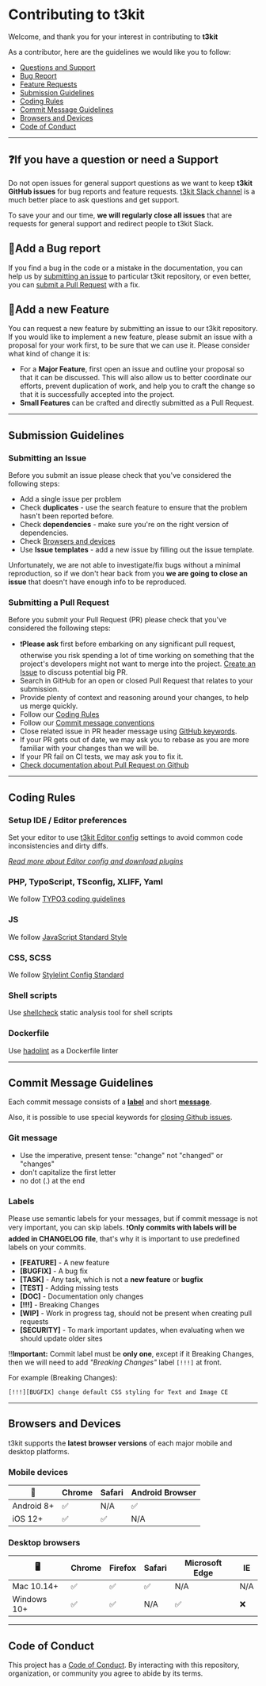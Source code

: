 # Contributing to t3kit

Welcome, and thank you for your interest in contributing to **t3kit**

As a contributor, here are the guidelines we would like you to follow:

- [Questions and Support](#if-you-have-a-question-or-need-a-support)
- [Bug Report](#add-a-bug-report)
- [Feature Requests](#add-a-new-feature)
- [Submission Guidelines](#submission-guidelines)
- [Coding Rules](#coding-rules)
- [Commit Message Guidelines](#commit-message-guidelines)
- [Browsers and Devices](#browsers-and-devices)
- [Code of Conduct](#code-of-conduct)

***

## ❓If you have a question or need a Support

Do not open issues for general support questions as we want to keep **t3kit GitHub issues** for bug reports and feature requests. [t3kit Slack channel](SUPPORT.md) is a much better place to ask questions and get support.

To save your and our time, **we will regularly close all issues** that are requests for general support and redirect people to t3kit Slack.

## 🐞Add a Bug report

If you find a bug in the code or a mistake in the documentation, you can help us by [submitting an issue](#submitting-an-issue) to particular t3kit repository, or even better, you can [submit a Pull Request](#submitting-a-pull-request) with a fix.

## 🚀Add a new Feature

You can request a new feature by submitting an issue to our t3kit repository. If you would like to implement a new feature, please submit an issue with a proposal for your work first, to be sure that we can use it. Please consider what kind of change it is:

- For a **Major Feature**, first open an issue and outline your proposal so that it can be discussed. This will also allow us to better coordinate our efforts, prevent duplication of work, and help you to craft the change so that it is successfully accepted into the project.
- **Small Features** can be crafted and directly submitted as a Pull Request.

***

## Submission Guidelines

### Submitting an Issue

Before you submit an issue please check that you've considered the following steps:

- Add a single issue per problem
- Check **duplicates** - use the search feature to ensure that the problem hasn't been reported before.
- Check **dependencies** - make sure you're on the right version of dependencies.
- Check [Browsers and devices](#browsers-and-devices)
- Use **Issue templates** - add a new issue by filling out the issue template.

Unfortunately, we are not able to investigate/fix bugs without a minimal reproduction, so if we don't hear back from you **we are going to close an issue** that doesn't have enough info to be reproduced.

### Submitting a Pull Request

Before you submit your Pull Request (PR) please check that you've considered the following steps:

- ❗️**Please ask** first before embarking on any significant pull request, otherwise you risk spending a lot of time working on something that the project's developers might not want to merge into the project. [Create an Issue](#submitting_an_issue) to discuss potential big PR.
- Search in GitHub for an open or closed Pull Request that relates to your submission.
- Provide plenty of context and reasoning around your changes, to help us merge quickly.
- Follow our [Coding Rules](#coding-rules)
- Follow our [Commit message conventions](#commit-message-guidelines)
- Close related issue in PR header message using [GitHub keywords](https://help.github.com/articles/closing-issues-via-commit-messages).
- If your PR gets out of date, we may ask you to rebase as you are more familiar with your changes than we will be.
- If your PR fail on CI tests, we may ask you to fix it.
- [Check documentation about Pull Request on Github](https://help.github.com/articles/using-pull-requests)

***

## Coding Rules

### Setup IDE / Editor preferences

Set your editor to use [t3kit Editor config](https://github.com/t3kit/t3kit-starter/blob/master/.editorconfig) settings to avoid common code inconsistencies and dirty diffs.

_[Read more about Editor config and download plugins](https://editorconfig.org)_

### PHP, TypoScript, TSconfig, XLIFF, Yaml

We follow [TYPO3 coding guidelines](https://docs.typo3.org/m/typo3/reference-coreapi/master/en-us/CodingGuidelines/Index.html)

### JS

We follow [JavaScript Standard Style](https://standardjs.com)

### CSS, SCSS

We follow [Stylelint Config Standard](https://github.com/stylelint/stylelint-config-standard)

### Shell scripts

Use [shellcheck](https://github.com/koalaman/shellcheck) static analysis tool for shell scripts

### Dockerfile

Use [hadolint](https://github.com/hadolint/hadolint) as a Dockerfile linter

***

## Commit Message Guidelines

Each commit message consists of a **[label](#labels)** and short **[message](#git-message)**.

Also, it is possible to use special keywords for [closing Github issues](https://help.github.com/articles/closing-issues-via-commit-messages).

### Git message

- Use the imperative, present tense: "change" not "changed" or "changes"
- don't capitalize the first letter
- no dot (.) at the end

### Labels

Please use semantic labels for your messages, but if commit message is not very important, you can skip labels.
️️️️️❗️**Only commits with labels will be added in CHANGELOG file**, that's why it is important to use predefined labels on your commits.

- **[FEATURE]** - A new feature
- **[BUGFIX]** - A bug fix
- **[TASK]** - Any task, which is not a **new feature** or **bugfix**
- **[TEST]** - Adding missing tests
- **[DOC]** - Documentation only changes
- **[!!!]** - Breaking Changes
- **[WIP]** - Work in progress tag, should not be present when creating pull requests
- **[SECURITY]** - To mark important updates, when evaluating when we should update older sites

‼️**Important:** Commit label must be **only one**, except if it Breaking Changes, then we will need to add _"Breaking Changes"_ label `[!!!]` at front.

For example (Breaking Changes):

``` git
[!!!][BUGFIX] change default CSS styling for Text and Image CE
```

***

## Browsers and Devices

t3kit supports the **latest browser versions** of each major mobile and desktop platforms.

### Mobile devices

|📱        |Chrome|Safari|Android Browser|
|----------|------|------|---------------|
|Android 8+|✅    |N/A   |✅             |
|iOS 12+   |✅    |✅    |N/A            |

### Desktop browsers

|🖥         |Chrome|Firefox|Safari|Microsoft Edge|IE |
|-----------|------|-------|------|--------------|---|
|Mac 10.14+ |✅    |✅     |✅    |N/A           |N/A|
|Windows 10+|✅    |✅     |N/A   |✅            |❌ |

***

## Code of Conduct

This project has a [Code of Conduct](CODE_OF_CONDUCT.md). By interacting with this repository, organization, or community you agree to abide by its terms.
